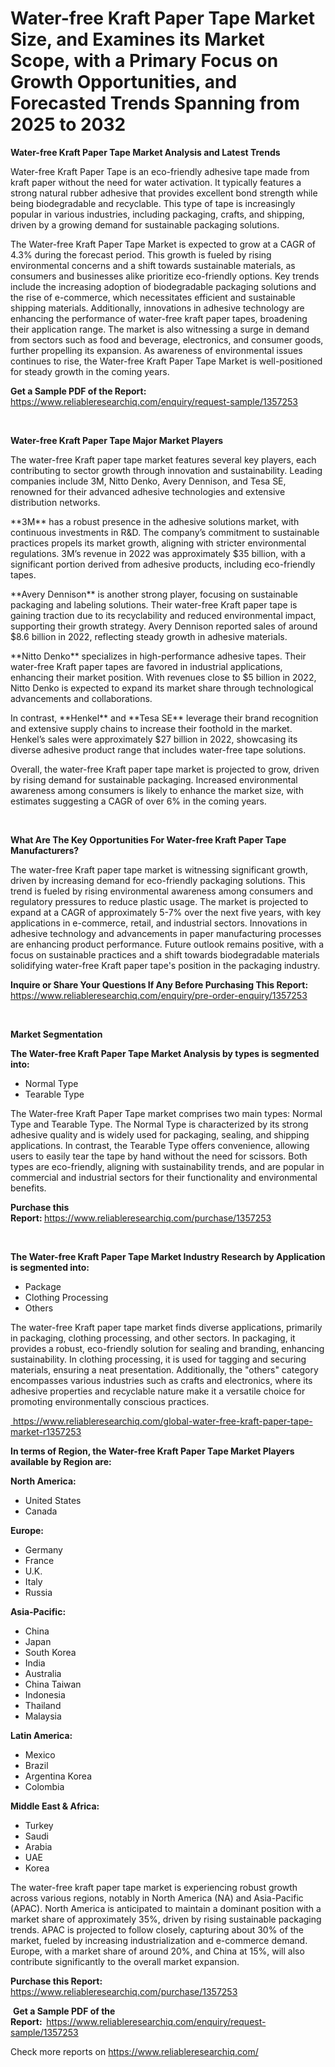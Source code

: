 <p><h1>Water-free Kraft Paper Tape Market Size, and Examines its Market Scope, with a Primary Focus on Growth Opportunities, and Forecasted Trends Spanning from 2025 to 2032</h1></p><p><strong>Water-free Kraft Paper Tape Market Analysis and Latest Trends</strong></p>
<p><p>Water-free Kraft Paper Tape is an eco-friendly adhesive tape made from kraft paper without the need for water activation. It typically features a strong natural rubber adhesive that provides excellent bond strength while being biodegradable and recyclable. This type of tape is increasingly popular in various industries, including packaging, crafts, and shipping, driven by a growing demand for sustainable packaging solutions.</p><p>The Water-free Kraft Paper Tape Market is expected to grow at a CAGR of 4.3% during the forecast period. This growth is fueled by rising environmental concerns and a shift towards sustainable materials, as consumers and businesses alike prioritize eco-friendly options. Key trends include the increasing adoption of biodegradable packaging solutions and the rise of e-commerce, which necessitates efficient and sustainable shipping materials. Additionally, innovations in adhesive technology are enhancing the performance of water-free kraft paper tapes, broadening their application range. The market is also witnessing a surge in demand from sectors such as food and beverage, electronics, and consumer goods, further propelling its expansion. As awareness of environmental issues continues to rise, the Water-free Kraft Paper Tape Market is well-positioned for steady growth in the coming years.</p></p>
<p><strong>Get a Sample PDF of the Report:&nbsp;</strong> <a href="https://www.reliableresearchiq.com/enquiry/request-sample/1357253?utm_campaign=3006&utm_medium=2&utm_source=Github&utm_content=ia&utm_term=02042025&utm_id=water-free-kraft-paper-tape">https://www.reliableresearchiq.com/enquiry/request-sample/1357253</a></p>
<p>&nbsp;</p>
<p><strong>Water-free Kraft Paper Tape Major Market Players</strong></p>
<p><p>The water-free Kraft paper tape market features several key players, each contributing to sector growth through innovation and sustainability. Leading companies include 3M, Nitto Denko, Avery Dennison, and Tesa SE, renowned for their advanced adhesive technologies and extensive distribution networks. </p><p>**3M** has a robust presence in the adhesive solutions market, with continuous investments in R&D. The company’s commitment to sustainable practices propels its market growth, aligning with stricter environmental regulations. 3M’s revenue in 2022 was approximately $35 billion, with a significant portion derived from adhesive products, including eco-friendly tapes. </p><p>**Avery Dennison** is another strong player, focusing on sustainable packaging and labeling solutions. Their water-free Kraft paper tape is gaining traction due to its recyclability and reduced environmental impact, supporting their growth strategy. Avery Dennison reported sales of around $8.6 billion in 2022, reflecting steady growth in adhesive materials. </p><p>**Nitto Denko** specializes in high-performance adhesive tapes. Their water-free Kraft paper tapes are favored in industrial applications, enhancing their market position. With revenues close to $5 billion in 2022, Nitto Denko is expected to expand its market share through technological advancements and collaborations.</p><p>In contrast, **Henkel** and **Tesa SE** leverage their brand recognition and extensive supply chains to increase their foothold in the market. Henkel’s sales were approximately $27 billion in 2022, showcasing its diverse adhesive product range that includes water-free tape solutions.</p><p>Overall, the water-free Kraft paper tape market is projected to grow, driven by rising demand for sustainable packaging. Increased environmental awareness among consumers is likely to enhance the market size, with estimates suggesting a CAGR of over 6% in the coming years.</p></p>
<p>&nbsp;</p>
<p><strong>What Are The Key Opportunities For Water-free Kraft Paper Tape Manufacturers?</strong></p>
<p><p>The water-free Kraft paper tape market is witnessing significant growth, driven by increasing demand for eco-friendly packaging solutions. This trend is fueled by rising environmental awareness among consumers and regulatory pressures to reduce plastic usage. The market is projected to expand at a CAGR of approximately 5-7% over the next five years, with key applications in e-commerce, retail, and industrial sectors. Innovations in adhesive technology and advancements in paper manufacturing processes are enhancing product performance. Future outlook remains positive, with a focus on sustainable practices and a shift towards biodegradable materials solidifying water-free Kraft paper tape's position in the packaging industry.</p></p>
<p><strong>Inquire or Share Your Questions If Any Before Purchasing This Report:</strong> <a href="https://www.reliableresearchiq.com/enquiry/pre-order-enquiry/1357253?utm_campaign=3006&utm_medium=2&utm_source=Github&utm_content=ia&utm_term=02042025&utm_id=water-free-kraft-paper-tape">https://www.reliableresearchiq.com/enquiry/pre-order-enquiry/1357253</a></p>
<p>&nbsp;</p>
<p><strong>Market Segmentation</strong></p>
<p><strong>The Water-free Kraft Paper Tape Market Analysis by types is segmented into:</strong></p>
<p><ul><li>Normal Type</li><li>Tearable Type</li></ul></p>
<p><p>The Water-free Kraft Paper Tape market comprises two main types: Normal Type and Tearable Type. The Normal Type is characterized by its strong adhesive quality and is widely used for packaging, sealing, and shipping applications. In contrast, the Tearable Type offers convenience, allowing users to easily tear the tape by hand without the need for scissors. Both types are eco-friendly, aligning with sustainability trends, and are popular in commercial and industrial sectors for their functionality and environmental benefits.</p></p>
<p><strong>Purchase this Report:&nbsp;</strong><a href="https://www.reliableresearchiq.com/purchase/1357253?utm_campaign=3006&utm_medium=2&utm_source=Github&utm_content=ia&utm_term=02042025&utm_id=water-free-kraft-paper-tape">https://www.reliableresearchiq.com/purchase/1357253</a></p>
<p>&nbsp;</p>
<p><strong>The Water-free Kraft Paper Tape Market Industry Research by Application is segmented into:</strong></p>
<p><ul><li>Package</li><li>Clothing Processing</li><li>Others</li></ul></p>
<p><p>The water-free Kraft paper tape market finds diverse applications, primarily in packaging, clothing processing, and other sectors. In packaging, it provides a robust, eco-friendly solution for sealing and branding, enhancing sustainability. In clothing processing, it is used for tagging and securing materials, ensuring a neat presentation. Additionally, the "others" category encompasses various industries such as crafts and electronics, where its adhesive properties and recyclable nature make it a versatile choice for promoting environmentally conscious practices.</p></p>
<p><a href="https://www.reliableresearchiq.com/global-water-free-kraft-paper-tape-market-r1357253?utm_campaign=3006&utm_medium=2&utm_source=Github&utm_content=ia&utm_term=02042025&utm_id=water-free-kraft-paper-tape">&nbsp;https://www.reliableresearchiq.com/global-water-free-kraft-paper-tape-market-r1357253</a></p>
<p><strong>In terms of Region, the Water-free Kraft Paper Tape Market Players available by Region are:</strong></p>
<p>
    <p> <strong> North America: </strong>
        <ul>
            <li>United States</li>
            <li>Canada</li>
        </ul>
        </p> 
    <p> <strong> Europe: </strong>
        <ul>
            <li>Germany</li>
            <li>France</li>
            <li>U.K.</li>
            <li>Italy</li>
            <li>Russia</li>
        </ul>
        </p> 
    <p> <strong> Asia-Pacific: </strong>
        <ul>
            <li>China</li>
            <li>Japan</li>
            <li>South Korea</li>
            <li>India</li>
            <li>Australia</li>
            <li>China Taiwan</li>
            <li>Indonesia</li>
            <li>Thailand</li>
            <li>Malaysia</li>
        </ul>
        </p> 
    <p> <strong> Latin America: </strong>
        <ul>
            <li>Mexico</li>
            <li>Brazil</li>
            <li>Argentina Korea</li>
            <li>Colombia</li>
        </ul>
        </p> 
    <p> <strong> Middle East & Africa: </strong>
        <ul>
            <li>Turkey</li>
            <li>Saudi</li>
            <li>Arabia</li>
            <li>UAE</li>
            <li>Korea</li>
        </ul>
    </p>
    </p>
<p><p>The water-free kraft paper tape market is experiencing robust growth across various regions, notably in North America (NA) and Asia-Pacific (APAC). North America is anticipated to maintain a dominant position with a market share of approximately 35%, driven by rising sustainable packaging trends. APAC is projected to follow closely, capturing about 30% of the market, fueled by increasing industrialization and e-commerce demand. Europe, with a market share of around 20%, and China at 15%, will also contribute significantly to the overall market expansion.</p></p>
<p><strong>Purchase this Report: </strong><a href="https://www.reliableresearchiq.com/purchase/1357253?utm_campaign=3006&utm_medium=2&utm_source=Github&utm_content=ia&utm_term=02042025&utm_id=water-free-kraft-paper-tape">https://www.reliableresearchiq.com/purchase/1357253</a></p>
<p>&nbsp;<strong>Get a Sample PDF of the Report:&nbsp;&nbsp;</strong><a href="https://www.reliableresearchiq.com/enquiry/request-sample/1357253?utm_campaign=3006&utm_medium=2&utm_source=Github&utm_content=ia&utm_term=02042025&utm_id=water-free-kraft-paper-tape">https://www.reliableresearchiq.com/enquiry/request-sample/1357253</a></p>
<p><strong></strong></p>
<p>Check more reports on <a href="https://www.reliableresearchiq.com/?utm_campaign=3006&utm_medium=2&utm_source=Github&utm_content=ia&utm_term=02042025&utm_id=water-free-kraft-paper-tape">https://www.reliableresearchiq.com/</a></p>